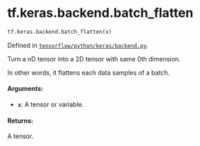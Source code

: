 <div itemscope itemtype="http://developers.google.com/ReferenceObject">
<meta itemprop="name" content="tf.keras.backend.batch_flatten" />
</div>

# tf.keras.backend.batch_flatten

``` python
tf.keras.backend.batch_flatten(x)
```



Defined in [`tensorflow/python/keras/backend.py`](https://www.tensorflow.org/code/tensorflow/python/keras/backend.py).

Turn a nD tensor into a 2D tensor with same 0th dimension.

In other words, it flattens each data samples of a batch.

#### Arguments:

* <b>`x`</b>: A tensor or variable.


#### Returns:

A tensor.